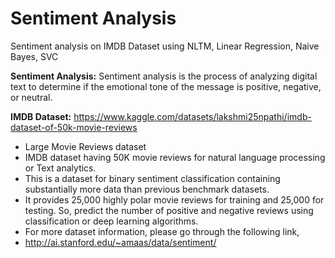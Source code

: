 # Sentiment Analysis
Sentiment analysis on IMDB Dataset using NLTM, Linear Regression, Naive Bayes, SVC

**Sentiment Analysis:** 
Sentiment analysis is the process of analyzing digital text to determine if the emotional tone of the message is positive, negative, or neutral.

**IMDB Dataset:** https://www.kaggle.com/datasets/lakshmi25npathi/imdb-dataset-of-50k-movie-reviews
- Large Movie Reviews dataset
- IMDB dataset having 50K movie reviews for natural language processing or Text analytics.
- This is a dataset for binary sentiment classification containing substantially more data than previous benchmark datasets.
- It provides 25,000 highly polar movie reviews for training and 25,000 for testing. So, predict the number of positive and negative reviews using classification or deep learning algorithms.
- For more dataset information, please go through the following link,
- http://ai.stanford.edu/~amaas/data/sentiment/
